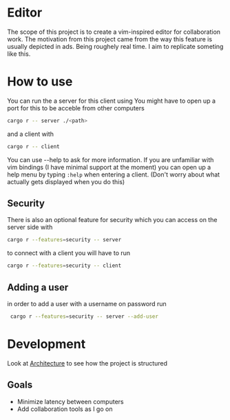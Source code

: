 # Editor
The scope of this project is to create a vim-inspired editor for collaboration work. The motivation from this project came from the way this feature is usually depicted in ads. Being roughely real time. I aim to replicate someting like this.

# How to use
You can run the a server for this client using 
You might have to open up a port for this to be acceble from other computers
```sh
cargo r -- server ./<path>
```
and a client with
```sh
cargo r -- client
```
You can use --help to ask for more information.
If you are unfamiliar with vim bindings (I have minimal support at the moment) you can open up a help menu by typing `:help` when entering a client. (Don't worry about what actually gets displayed when you do this)
## Security
There is also an optional feature for security which you can access on the server side with
```sh
cargo r --features=security -- server
```
to connect with a client you will have to run
```sh
cargo r --features=security -- client
```
## Adding a user
in order to add a user with a username on password run
```sh
 cargo r --features=security -- server --add-user
```
# Development
Look at [Architecture](Architecture.md) to see how the project is structured
## Goals
- Minimize latency between computers
- Add collaboration tools as I go on
